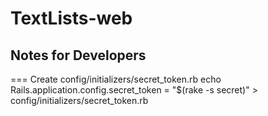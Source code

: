TextLists-web
=============

Notes for Developers
--------------------
=== Create config/initializers/secret_token.rb
    echo Rails.application.config.secret_token = \"$(rake -s secret)\" > config/initializers/secret_token.rb
